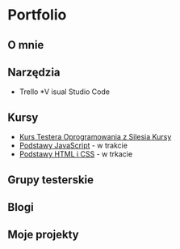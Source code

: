 # Portfolio
## O mnie
## Narzędzia
* Trello
*V isual Studio Code
## Kursy
* [Kurs Testera Oprogramowania z Silesia Kursy](https://melodiazmian.pl/darmowy-kurs-tester-oprogramowania/)
* [Podstawy JavaScript](https://www.udemy.com/course/the-complete-javascript-course/) - w trakcie
* [Podstawy HTML i CSS](https://www.udemy.com/course/design-and-develop-a-killer-website-with-html5-and-css3/) - w trkacie
## Grupy testerskie
## Blogi
## Moje projekty
